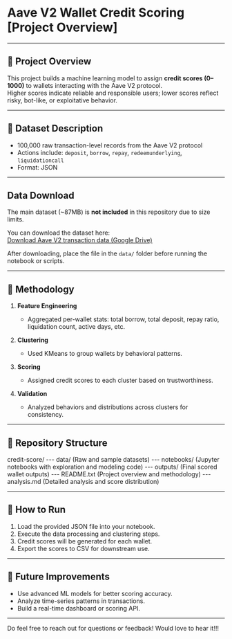 # Aave V2 Wallet Credit Scoring [Project Overview]

************************************************************

## 📌 Project Overview

This project builds a machine learning model to assign **credit scores (0–1000)** to wallets interacting with the Aave V2 protocol.  
Higher scores indicate reliable and responsible users; lower scores reflect risky, bot-like, or exploitative behavior.

---

## 📁 Dataset Description

- 100,000 raw transaction-level records from the Aave V2 protocol
- Actions include: `deposit`, `borrow`, `repay`, `redeemunderlying`, `liquidationcall`
- Format: JSON

---

  ## Data Download

The main dataset (~87MB) is **not included** in this repository due to size limits.

You can download the dataset here:  
[Download Aave V2 transaction data (Google Drive)](https://drive.google.com/file/d/1ISFbAXxadMrt7Zl96rmzzZmEKZnyW7FS/view)

After downloading, place the file in the `data/` folder before running the notebook or scripts.


---

## 🧠 Methodology

1. **Feature Engineering**  
   - Aggregated per-wallet stats: total borrow, total deposit, repay ratio, liquidation count, active days, etc.

2. **Clustering**  
   - Used KMeans to group wallets by behavioral patterns.

3. **Scoring**  
   - Assigned credit scores to each cluster based on trustworthiness.

4. **Validation**  
   - Analyzed behaviors and distributions across clusters for consistency.

---

## 📂 Repository Structure

credit-score/
--- data/  (Raw and sample datasets)
--- notebooks/  (Jupyter notebooks with exploration and modeling code)
--- outputs/ (Final scored wallet outputs)
--- README.txt (Project overview and methodology)
--- analysis.md  (Detailed analysis and score distribution)


---

## 🚀 How to Run

1. Load the provided JSON file into your notebook.
2. Execute the data processing and clustering steps.
3. Credit scores will be generated for each wallet.
4. Export the scores to CSV for downstream use.

---

## 🔭 Future Improvements

- Use advanced ML models for better scoring accuracy.
- Analyze time-series patterns in transactions.
- Build a real-time dashboard or scoring API.

---

Do feel free to reach out for questions or feedback! Would love to hear it!!!





